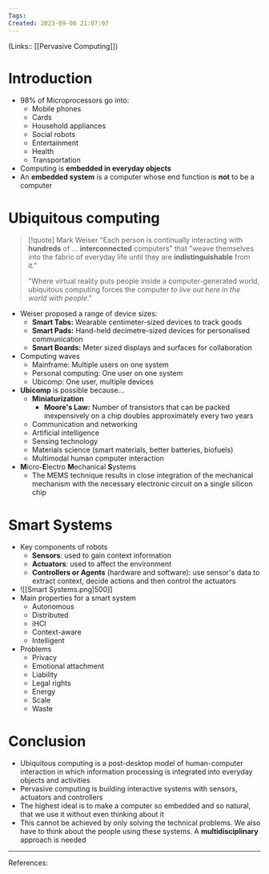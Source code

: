 ```yaml
---
Tags: 
Created: 2023-09-06 21:07:07
---
```

(Links:: [[Pervasive Computing]])
# Introduction
- 98% of Microprocessors go into:
	- Mobile phones
	- Cards
	- Household appliances
	- Social robots
	- Entertainment
	- Health
	- Transportation
- Computing is **embedded in everyday objects**
- An **embedded system** is a computer whose end function is **not** to be a computer
# Ubiquitous computing
> [!quote] Mark Weiser
> "Each person is continually interacting with **hundreds** of ... **interconnected** computers" that "weave themselves into the fabric of everyday life until they are **indistinguishable** from it."
> 
> "Where virtual reality puts people inside a computer-generated world, ubiquitous computing forces the computer *to live out here in the world with people*."

- Weiser proposed a range of device sizes:
	- **Smart Tabs:** Wearable centimeter-sized devices to track goods
	- **Smart Pads:** Hand-held decimetre-sized devices for personalised communication
	- **Smart Boards:** Meter sized displays and surfaces for collaboration
- Computing waves
	- Mainframe: Multiple users on one system
	- Personal computing: One user on one system
	- Ubicomp: One user, multiple devices
- **Ubicomp** is possible because...
	- **Miniaturization**
		- **Moore's Law:** Number of transistors that can be packed inexpensively on a chip doubles approximately every two years
	- Communication and networking
	- Artificial intelligence
	- Sensing technology
	- Materials science (smart materials, better batteries, biofuels)
	- Multimodal human computer interaction
- **M**icro-**E**lectro **M**echanical **S**ystems
	- The MEMS technique results in close integration of the mechanical mechanism with the necessary electronic circuit on a single silicon chip

# Smart Systems
- Key components of robots
	- **Sensors**: used to gain context information
	- **Actuators**: used to affect the environment
	- **Controllers or Agents** (hardware and software): use sensor's data to extract context, decide actions and then control the actuators
- ![[Smart Systems.png|500]]
- Main properties for a smart system
	- Autonomous
	- Distributed
	- iHCI
	- Context-aware
	- Intelligent
- Problems
	- Privacy
	- Emotional attachment
	- Liability
	- Legal rights
	- Energy
	- Scale
	- Waste

# Conclusion
- Ubiquitous computing is a post-desktop model of human-computer interaction in which information processing is integrated into everyday objects and activities
- Pervasive computing is building interactive systems with sensors, actuators and controllers
- The highest ideal is to make a computer so embedded and so natural, that we use it without even thinking about it
- This cannot be achieved by only solving the technical problems. We also have to think about the people using these systems. A **multidisciplinary** approach is needed


---
References:

